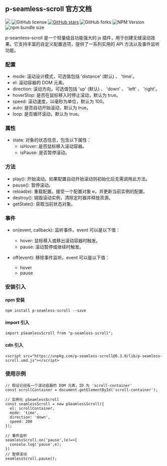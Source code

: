 ## p-seamless-scroll 官方文档

[![](https://img.shields.io/badge/GitHub-E34C26.svg)](https://github.com/pbstar/p-seamless-scroll)
![GitHub license](https://img.shields.io/github/license/pbstar/p-seamless-scroll?style=flat&color=109BCD)
[![GitHub stars](https://img.shields.io/github/stars/pbstar/p-seamless-scroll?style=flat&color=563D7C)](https://github.com/pbstar/p-seamless-scroll/stargazers)
![GitHub forks](https://img.shields.io/github/forks/pbstar/p-seamless-scroll?style=flat&color=C6538C)
![NPM Version](https://img.shields.io/npm/v/p-seamless-scroll?style=flat&color=F1E05A)
![npm bundle size](https://img.shields.io/bundlephobia/min/p-seamless-scroll?style=flat&color=41B883)

p-seamless-scroll 是一个轻量级且功能强大的 js 插件，用于创建无缝滚动效果。它支持丰富的自定义配置选项，提供了一系列实用的 API 方法以及事件监听功能。

### 配置

- mode: 滚动设计模式，可选值包括 'distance' (默认) 、 'time'。
- el: 滚动容器的 DOM 元素。
- direction: 滚动方向，可选值包括 'up' (默认) 、 'down' 、 'left' 、 'right'。
- hoverStop: 是否在鼠标移入时停止滚动，默认为 true。
- speed: 滚动速度，以毫秒为单位，默认为 100。
- auto: 是否自动开始滚动，默认为 true。
- loop: 是否循环滚动，默认为 true。

### 属性

- state: 对象的状态信息，包含以下属性：
  - isHover: 是否鼠标移入滚动容器。
  - isPause: 是否暂停滚动。

### 方法

- play(): 开始滚动。如果配置自动开始滚动则初始化后无需调用此方法。
- pause(): 暂停滚动。
- reload(e): 重载配置。接受一个配置对象 e，并更新当前实例的配置。
- destroy(): 销毁滚动实例，清除定时器并释放资源。
- getState(): 获取当前状态对象。

### 事件

- on(event, callback): 监听事件。event 可以是以下值：

  - hover: 鼠标移入或移出滚动容器时触发。
  - pause: 滚动暂停或继续时触发。

- off(event): 移除事件监听。event 可以是以下值：
  - hover
  - pause

### 安装引入

#### npm 安装

```
npm install p-seamless-scroll --save
```

#### import 引入

```
import pSeamlessScroll from "p-seamless-scroll";
```

#### cdn 引入

```
<script src="https://unpkg.com/p-seamless-scroll@0.3.0/lib/p-seamless-scroll.umd.js"></script>
```

### 使用示例

```
// 假设已经有一个滚动容器的 DOM 元素，ID 为 'scroll-container'
const scrollContainer = document.getElementById('scroll-container');

// 实例化 pSeamlessScroll
const seamlessScroll = new pSeamlessScroll({
  el: scrollContainer,
  mode: 'time',
  direction: 'down',
  speed: 200
});

// 事件监听
seamlessScroll.on('pause',(e)=>{
  console.log('pause',e);
})
// 暂停滚动
seamlessScroll.pause();
```
